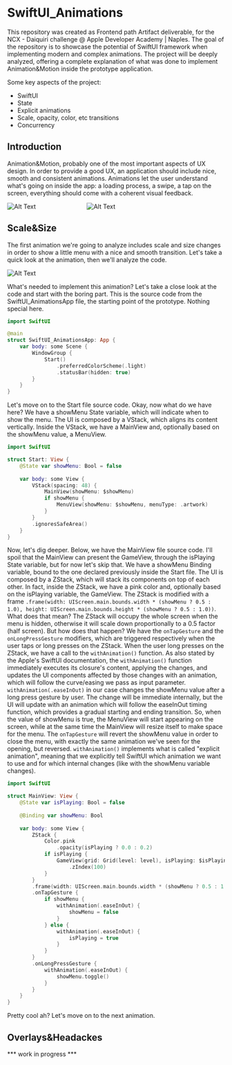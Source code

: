 # SwiftUI_Animations
This repository was created as Frontend path Artifact deliverable, for the NCX - Daiquiri challenge @ Apple Developer Academy | Naples. The goal of the repository is to showcase the potential of SwiftUI framework when implementing modern and complex animations. The project will be deeply analyzed, offering a complete explanation of what was done to implement Animation&Motion inside the prototype application.

Some key aspects of the project:
- SwiftUI
- State
- Explicit animations
- Scale, opacity, color, etc transitions
- Concurrency


## Introduction
Animation&Motion, probably one of the most important aspects of UX design. In order to provide a good UX, an application should include nice, smooth and consistent animations. Animations let the user understand what's going on inside the app: a loading process, a swipe, a tap on the screen, everything should come with a coherent visual feedback.

![Alt Text](https://github.com/seldon1000/SwiftUI_Animations/blob/main/ezgif-2-a1c545c1e7.gif)                              ![Alt Text](https://github.com/seldon1000/SwiftUI_Animations/blob/main/ezgif-2-72a74f9641.gif)

## Scale&Size
The first animation we're going to analyze includes scale and size changes in order to show a little menu with a nice and smooth transition. Let's take a quick look at the animation, then we'll analyze the code.

![Alt Text](https://github.com/seldon1000/SwiftUI_Animations/blob/main/ezgif-2-78cdc7af88.gif)

What's needed to implement this animation? Let's take a close look at the code and start with the boring part. This is the source code from the SwiftUI_AnimationsApp file, the starting point of the prototype. Nothing special here.

```swift
import SwiftUI

@main
struct SwiftUI_AnimationsApp: App {
    var body: some Scene {
        WindowGroup {
            Start()
                .preferredColorScheme(.light)
                .statusBar(hidden: true)
        }
    }
}
```

Let's move on to the Start file source code. Okay, now what do we have here? We have a showMenu State variable, which will indicate when to show the menu. The UI is composed by a VStack, which aligns its content vertically. Inside the VStack, we have a MainView and, optionally based on the showMenu value, a MenuView.

```swift
import SwiftUI

struct Start: View {
    @State var showMenu: Bool = false
    
    var body: some View {
        VStack(spacing: 48) {
            MainView(showMenu: $showMenu)
            if showMenu {
                MenuView(showMenu: $showMenu, menuType: .artwork)
            }
        }
        .ignoresSafeArea()
    }
}
```

Now, let's dig deeper. Below, we have the MainView file source code. I'll spoil that the MainView can present the GameView, through the isPlaying State variable, but for now let's skip that. We have a showMenu Binding variable, bound to the one declared previously inside the Start file. The UI is composed by a ZStack, which will stack its components on top of each other. In fact, inside the ZStack, we have a pink color and, optionally based on the isPlaying variable, the GameView. The ZStack is modified with a frame ```.frame(width: UIScreen.main.bounds.width * (showMenu ? 0.5 : 1.0), height: UIScreen.main.bounds.height * (showMenu ? 0.5 : 1.0))```. What does that mean? The ZStack will occupy the whole screen when the menu is hidden, otherwise it will scale down proportionally to a 0.5 factor (half screen). But how does that happen? We have the ```onTapGesture``` and the ```onLongPressGesture``` modifiers, which are triggered respectively when the user taps or long presses on the ZStack. When the user long presses on the ZStack, we have a call to the ```withAnimation()``` function. As also stated by the Apple's SwiftUI documentation, the ```withAnimation()``` function immediately executes its closure's content, applying the changes, and updates the UI components affected by those changes with an animation, which will follow the curve/easing we pass as input parameter. ```withAnimation(.easeInOut)``` in our case changes the showMenu value after a long press gesture by user. The change will be immediate internally, but the UI will update with an animation which will follow the easeInOut timing function, which provides a gradual starting and ending transition. So, when the value of showMenu is true, the MenuView will start appearing on the screen, while at the same time the MainView will resize itself to make space for the menu. The ```onTapGesture``` will revert the showMenu value in order to close the menu, with exactly the same animation we've seen for the opening, but reversed. ```withAnimation()``` implements what is called "explicit animation", meaning that we explicitly tell SwiftUI which animation we want to use and for which internal changes (like with the showMenu variable changes).

```swift
import SwiftUI

struct MainView: View {
    @State var isPlaying: Bool = false
    
    @Binding var showMenu: Bool
    
    var body: some View {
        ZStack {
            Color.pink
                .opacity(isPlaying ? 0.0 : 0.2)
            if isPlaying {
                GameView(grid: Grid(level: level), isPlaying: $isPlaying)
                    .zIndex(100)
            }
        }
        .frame(width: UIScreen.main.bounds.width * (showMenu ? 0.5 : 1.0), height: UIScreen.main.bounds.height * (showMenu ? 0.5 : 1.0))
        .onTapGesture {
            if showMenu {
                withAnimation(.easeInOut) {
                    showMenu = false
                }
            } else {
                withAnimation(.easeInOut) {
                    isPlaying = true
                }
            }
        }
        .onLongPressGesture {
            withAnimation(.easeInOut) {
                showMenu.toggle()
            }
        }
    }
}
```

Pretty cool ah? Let's move on to the next animation.


## Overlays&Headackes
*** work in progress ***
